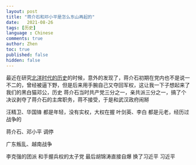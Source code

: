 ```yaml
---
layout: post
title: "蒋介石和邓小平是怎么东山再起的"
date:   2021-08-26
tags: [历史]
language : Chinese
comments: true
author: Zhen
toc: true
published: false
hidden: false
---
```

最近在研究[北洋时代的历史](/北洋时代的编年史和人物记)的时候，意外的发现了，蒋介石初期在党内也不是说一不二的，曾经被逼下野，但是后来用手腕自己又夺回军权，这让我一下子想起来了我们的黑白猫邓公，历史
蒋介石当时共产党三分之一，亲共派三分之一，搞了个决议剥夺了蒋介石的主席职务，蒋不接受，于是和武汉政府闹掰


汪精卫、华国锋
都是年轻，没有实权，大权在握
叶剑英、李白
都是元老，经历过战争的

蒋介石、邓小平 调停

广东叛乱、越南战争

李克强的团派 和手握兵权的太子党 最后胡锦涛直接自爆 换了习近平
习近平
<!--stackedit_data:
eyJoaXN0b3J5IjpbMTcxOTY0ODczOSw1MTY4NjUzNTQsMTc3MD
I2NzU4NywtMTgyNDk5MTc3OV19
-->